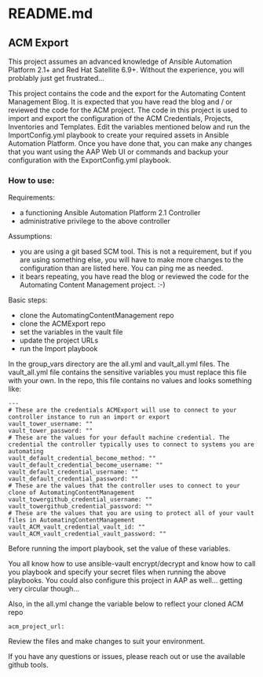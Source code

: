 # README.md
## ACM Export
This project assumes an advanced knowledge of Ansible Automation Platform 2.1+ and Red Hat Satellite 6.9+. Without the experience, you will problably just get frustrated...

This project contains the code and the export for the Automating Content Management Blog. It is expected that you have read the blog and / or reviewed the code for the ACM project. The code in this project is used to import and export the configuration of the ACM Credentials, Projects, Inventories and Templates. Edit the variables mentioned below and run the ImportConfig.yml playbook to create your required assets in Ansible Automation Platform. Once you have done that, you can make any changes that you want using the AAP Web UI or commands and backup your configuration with the ExportConfig.yml playbook.

### How to use:

Requirements:
- a functioning Ansible Automation Platform 2.1 Controller
- administrative privilege to the above controller

Assumptions:
- you are using a git based SCM tool. This is not a requirement, but if you are using something else, you will have to make more changes to the configuration than are listed here. You can ping me as needed.
- it bears repeating, you have read the blog or reviewed the code for the Automating Content Management project. :-)

Basic steps:
- clone the AutomatingContentManagement repo
- clone the ACMExport repo
- set the variables in the vault file
- update the project URLs
- run the Import playbook

In the group_vars directory are the all.yml and vault_all.yml files. The vault_all.yml file contains the sensitive variables you must replace this file with your own. In the repo, this file contains no values and looks something like:
```
---
# These are the credentials ACMExport will use to connect to your controller instance to run an import or export
vault_tower_username: ""
vault_tower_password: ""
# These are the values for your default machine credential. The credential the controller typically uses to connect to systems you are automating
vault_default_credential_become_method: ""
vault_default_credential_become_username: ""
vault_default_credential_username: ""
vault_default_credential_password: ""
# These are the values that the controller uses to connect to your clone of AutomatingContentManagement
vault_towergithub_credential_username: "" 
vault_towergithub_credential_password: ""
# These are the values that you are using to protect all of your vault files in AutomatingContentManagement
vault_ACM_vault_credential_vault_id: ""
vault_ACM_vault_credential_vault_password: ""
```
Before running the import playbook, set the value of these variables.

You all know how to use ansible-vault encrypt/decrypt and know how to call you playbook and specify your secret files when running the above playbooks. You could also configure this project in AAP as well... getting very circular though...

Also, in the all.yml change the variable below to reflect your cloned ACM repo
```
acm_project_url: 
```
Review the files and make changes to suit your environment. 

If you have any questions or issues, please reach out or use the available github tools.

